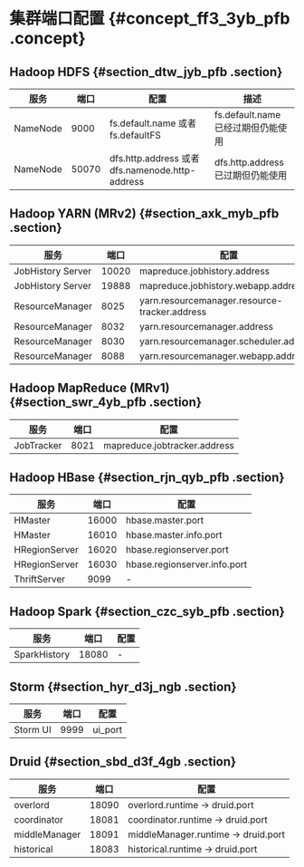 # 集群端口配置 {#concept_ff3_3yb_pfb .concept}

## Hadoop HDFS {#section_dtw_jyb_pfb .section}

|服务|端口|配置|描述|
|--|--|--|--|
|NameNode|9000|fs.default.name 或者 fs.defaultFS|fs.default.name 已经过期但仍能使用|
|NameNode|50070|dfs.http.address 或者 dfs.namenode.http-address|dfs.http.address 已过期但仍能使用|

## Hadoop YARN \(MRv2\) {#section_axk_myb_pfb .section}

|服务|端口|配置|
|--|--|--|
|JobHistory Server|10020|mapreduce.jobhistory.address|
|JobHistory Server|19888|mapreduce.jobhistory.webapp.address|
|ResourceManager|8025|yarn.resourcemanager.resource-tracker.address|
|ResourceManager|8032|yarn.resourcemanager.address|
|ResourceManager|8030|yarn.resourcemanager.scheduler.address|
|ResourceManager|8088|yarn.resourcemanager.webapp.address|

## Hadoop MapReduce \(MRv1\) {#section_swr_4yb_pfb .section}

|服务|端口|配置|
|--|--|--|
|JobTracker|8021|mapreduce.jobtracker.address|

## Hadoop HBase {#section_rjn_qyb_pfb .section}

|服务|端口|配置|
|--|--|--|
|HMaster|16000|hbase.master.port|
|HMaster|16010|hbase.master.info.port|
|HRegionServer|16020|hbase.regionserver.port|
|HRegionServer|16030|hbase.regionserver.info.port|
|ThriftServer|9099|-|

## Hadoop Spark {#section_czc_syb_pfb .section}

|服务|端口|配置|
|--|--|--|
|SparkHistory|18080|-|

## Storm {#section_hyr_d3j_ngb .section}

|服务|端口|配置|
|--|--|--|
|Storm UI|9999|ui\_port|

## Druid {#section_sbd_d3f_4gb .section}

|服务|端口|配置|
|--|--|--|
|overlord|18090|overlord.runtime -\> druid.port|
|coordinator|18081|coordinator.runtime -\> druid.port|
|middleManager|18091|middleManager.runtime -\> druid.port|
|historical|18083|historical.runtime -\> druid.port|

